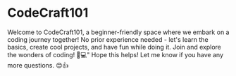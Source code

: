 # CodeCraft101
 Welcome to CodeCraft101, a beginner-friendly space where we embark on a coding journey together! No prior experience needed - let's learn the basics, create cool projects, and have fun while doing it. Join  and explore the wonders of coding! 🚀💻" Hope this helps! Let me know if you have any more questions. 😊👍
